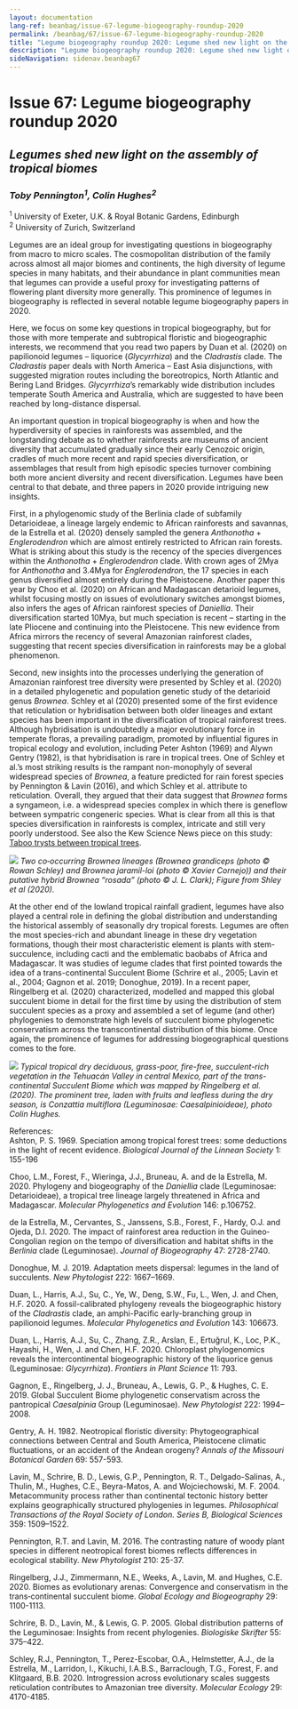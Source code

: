```yaml
---
layout: documentation
lang-ref: beanbag/issue-67-legume-biogeography-roundup-2020
permalink: /beanbag/67/issue-67-legume-biogeography-roundup-2020
title: "Legume biogeography roundup 2020: Legume shed new light on the assembly of tropical biomes"
description: "Legume biogeography roundup 2020: Legume shed new light on the assembly of tropical biomes"
sideNavigation: sidenav.beanbag67
---
```


# Issue 67: Legume biogeography roundup 2020

## *Legumes shed new light on the assembly of tropical biomes*
### *Toby Pennington<sup>1</sup>, Colin Hughes<sup>2</sup>*

<sup>1</sup> University of Exeter, U.K. & Royal Botanic Gardens, Edinburgh  
<sup>2</sup> University of Zurich, Switzerland  

Legumes are an ideal group for investigating questions in biogeography from macro to micro scales. The cosmopolitan distribution of the family across almost all major biomes and continents, the high diversity of legume species in many habitats, and their abundance in plant communities mean that legumes can provide a useful proxy for investigating patterns of flowering plant diversity more generally. This prominence of legumes in biogeography is reflected in several notable legume biogeography papers in 2020.

Here, we focus on some key questions in tropical biogeography, but for those with more temperate and subtropical floristic and biogeographic interests, we recommend that you read two papers by Duan et al. (2020) on papilionoid legumes – liquorice (*Glycyrrhiza*) and the *Cladrastis* clade. The *Cladrastis* paper deals with North America – East Asia disjunctions, with suggested migration routes including the boreotropics, North Atlantic and Bering Land Bridges. *Glycyrrhiza*’s remarkably wide distribution includes temperate South America and Australia, which are suggested to have been reached by long-distance dispersal.

An important question in tropical biogeography is when and how the hyperdiversity of species in rainforests was assembled, and the longstanding debate as to whether rainforests are museums of ancient diversity that accumulated gradually since their early Cenozoic origin, cradles of much more recent and rapid species diversification, or assemblages that result from high episodic species turnover combining both more ancient diversity and recent diversification. Legumes have been central to that debate, and three papers in 2020 provide intriguing new insights.

First, in a phylogenomic study of the Berlinia clade of subfamily Detarioideae, a lineage largely endemic to African rainforests and savannas, de la Estrella et al. (2020) densely sampled the genera *Anthonotha* + *Englerodendron* which are almost entirely restricted to African rain forests. What is striking about this study is the recency of the species divergences within the *Anthonotha* + *Englerodendron* clade. With crown ages of 2Mya for *Anthonotha* and 3.4Mya for *Englerodendron*, the 17 species in each genus diversified almost entirely during the Pleistocene. Another paper this year by Choo et al. (2020) on African and Madagascan detarioid legumes, whilst focusing mostly on issues of evolutionary switches amongst biomes, also infers the ages of African rainforest species of *Daniellia*. Their diversification started 10Mya, but much speciation is recent – starting in the late Pliocene and continuing into the Pleistocene. This new evidence from Africa mirrors the recency of several Amazonian rainforest clades, suggesting that recent species diversification in rainforests may be a global phenomenon.

Second, new insights into the processes underlying the generation of Amazonian rainforest tree diversity were presented by Schley et al. (2020) in a detailed phylogenetic and population genetic study of the detarioid genus *Brownea*. Schley et al (2020) presented some of the first evidence that reticulation or hybridisation between both older lineages and extant species has been important in the diversification of tropical rainforest trees. Although hybridisation is undoubtedly a major evolutionary force in temperate floras, a prevailing paradigm, promoted by influential figures in tropical ecology and evolution, including Peter Ashton (1969) and Alywn Gentry (1982), is that hybridisation is rare in tropical trees. One of Schley et al.’s most striking results is the rampant non-monophyly of several widespread species of *Brownea*, a feature predicted for rain forest species by Pennington & Lavin (2016), and which Schley et al. attribute to reticulation. Overall, they argued that their data suggest that *Brownea* forms a syngameon, i.e. a widespread species complex in which there is geneflow between sympatric congeneric species. What is clear from all this is that species diversification in rainforests is complex, intricate and still very poorly understood. See also the Kew Science News piece on this study: [Taboo trysts between tropical trees](https://www.kew.org/read-and-watch/amazon-rainforest-tree-diversity-evolution?utm_campaign=759081_Science%20-%20KewScienceNews210121&utm_medium=email&utm_source=Kew&utm_content=Amazondiversityrwtext210121&dm_i=4THF,G9PL,32UYW8,1XAVZ,1).

![](/assets/images/tp-1-3.png)
*Two co‐occurring Brownea lineages (Brownea grandiceps (photo © Rowan Schley) and Brownea jaramil-loi (photo © Xavier Cornejo)) and their putative hybrid Brownea “rosada” (photo © J. L. Clark); Figure from Shley et al (2020).*

At the other end of the lowland tropical rainfall gradient, legumes have also played a central role in defining the global distribution and understanding the historical assembly of seasonally dry tropical forests. Legumes are often the most species-rich and abundant lineage in these dry vegetation formations, though their most characteristic element is plants with stem-succulence, including cacti and the emblematic baobabs of Africa and Madagascar. It was studies of legume clades that first pointed towards the idea of a trans-continental Succulent Biome (Schrire et al., 2005; Lavin et al., 2004; Gagnon et al. 2019; Donoghue, 2019). In a recent paper, Ringelberg et al. (2020) characterized, modelled and mapped this global succulent biome in detail for the first time by using the distribution of stem succulent species as a proxy and assembled a set of legume (and other) phylogenies to demonstrate high levels of succulent biome phylogenetic conservatism across the transcontinental distribution of this biome. Once again, the prominence of legumes for addressing biogeographical questions comes to the fore.

![](/assets/images/tp-4.png)
*Typical tropical dry deciduous, grass-poor, fire-free, succulent-rich vegetation in the Tehuacán Valley in central Mexico, part of the trans-continental Succulent Biome which was mapped by Ringelberg et al. (2020). The prominent tree, laden with fruits and leafless during the dry season, is Conzattia multiflora (Leguminosae: Caesalpinioideae), photo Colin Hughes.*

References:  
Ashton, P. S. 1969. Speciation among tropical forest trees: some deductions in the light of recent evidence. *Biological Journal of the Linnean Society* 1: 155-196

Choo, L.M., Forest, F., Wieringa, J.J., Bruneau, A. and de la Estrella, M. 2020. Phylogeny and biogeography of the *Daniellia* clade (Leguminosae: Detarioideae), a tropical tree lineage largely threatened in Africa and Madagascar. *Molecular Phylogenetics and Evolution* 146: p.106752.

de la Estrella, M., Cervantes, S., Janssens, S.B., Forest, F., Hardy, O.J. and Ojeda, D.I. 2020. The impact of rainforest area reduction in the Guineo‐Congolian region on the tempo of diversification and habitat shifts in the *Berlinia* clade (Leguminosae). *Journal of Biogeography* 47: 2728-2740.

Donoghue, M. J. 2019. Adaptation meets dispersal: legumes in the land of succulents. *New Phytologist* 222: 1667–1669.

Duan, L., Harris, A.J., Su, C., Ye, W., Deng, S.W., Fu, L., Wen, J. and Chen, H.F. 2020. A fossil-calibrated phylogeny reveals the biogeographic history of the *Cladrastis* clade, an amphi-Pacific early-branching group in papilionoid legumes. *Molecular Phylogenetics and Evolution* 143: 106673.

Duan, L., Harris, A.J., Su, C., Zhang, Z.R., Arslan, E., Ertuğrul, K., Loc, P.K., Hayashi, H., Wen, J. and Chen, H.F. 2020. Chloroplast phylogenomics reveals the intercontinental biogeographic history of the liquorice genus (Leguminosae: *Glycyrrhiza*). *Frontiers in Plant Science* 11: 793.

Gagnon, E., Ringelberg, J. J., Bruneau, A., Lewis, G. P., & Hughes, C. E. 2019. Global Succulent Biome phylogenetic conservatism across the pantropical *Caesalpinia* Group (Leguminosae). *New Phytologist* 222: 1994–2008.

Gentry, A. H. 1982. Neotropical floristic diversity: Phytogeographical connections between Central and South America, Pleistocene climatic fluctuations, or an accident of the Andean orogeny? *Annals of the Missouri Botanical Garden* 69: 557-593.

Lavin, M., Schrire, B. D., Lewis, G.P., Pennington, R. T., Delgado-Salinas, A., Thulin, M., Hughes, C.E., Beyra-Matos, A. and Wojciechowski, M. F. 2004. Metacommunity process rather than continental tectonic history better explains geographically structured phylogenies in legumes. *Philosophical Transactions of the Royal Society of London. Series B, Biological Sciences* 359: 1509–1522.

Pennington, R.T. and Lavin, M. 2016. The contrasting nature of woody plant species in different neotropical forest biomes reflects differences in ecological stability. *New Phytologist* 210: 25-37.

Ringelberg, J.J., Zimmermann, N.E., Weeks, A., Lavin, M. and Hughes, C.E. 2020. Biomes as evolutionary arenas: Convergence and conservatism in the trans‐continental succulent biome. *Global Ecology and Biogeography* 29: 1100-1113.

Schrire, B. D., Lavin, M., & Lewis, G. P. 2005. Global distribution patterns of the Leguminosae: Insights from recent phylogenies. *Biologiske Skrifter* 55: 375–422.

Schley, R.J., Pennington, T., Perez-Escobar, O.A., Helmstetter, A.J., de la Estrella, M., Larridon, I., Kikuchi, I.A.B.S., Barraclough, T.G., Forest, F. and Klitgaard, B.B. 2020. Introgression across evolutionary scales suggests reticulation contributes to Amazonian tree diversity. *Molecular Ecology* 29: 4170-4185.